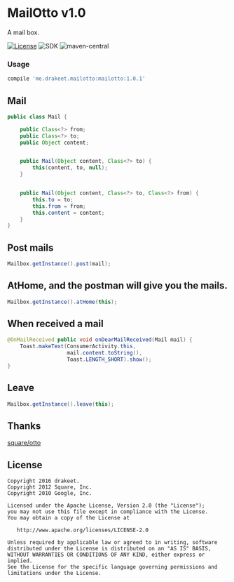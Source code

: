 # MailOtto v1.0
A mail box.

[![License](https://img.shields.io/badge/license-Apache%202.0-blue.svg)](https://github.com/drakeet/MailOtto/blob/master/LICENSE)
![SDK](https://img.shields.io/badge/SDK-9%2B-orange.svg)
![maven-central](https://img.shields.io/maven-central/v/me.drakeet.mailotto/mailotto.svg) 

### Usage

```groovy
compile 'me.drakeet.mailotto:mailotto:1.0.1'
```

Mail
----

```java
public class Mail {

    public Class<?> from;
    public Class<?> to;
    public Object content;


    public Mail(Object content, Class<?> to) {
        this(content, to, null);
    }


    public Mail(Object content, Class<?> to, Class<?> from) {
        this.to = to;
        this.from = from;
        this.content = content;
    }
}
```

Post mails
----------

```java
Mailbox.getInstance().post(mail);
```

AtHome, and the postman will give you the mails.
------------------------------------------------

```java
Mailbox.getInstance().atHome(this);
```

When received a mail
--------------------

```java
@OnMailReceived public void onDearMailReceived(Mail mail) {
    Toast.makeText(ConsumerActivity.this, 
                   mail.content.toString(), 
                   Toast.LENGTH_SHORT).show();
}
```

Leave
-----

```java
Mailbox.getInstance().leave(this);
```

Thanks
------

[square/otto](https://github.com/square/otto)

License
-------

    Copyright 2016 drakeet.
    Copyright 2012 Square, Inc.
    Copyright 2010 Google, Inc.

    Licensed under the Apache License, Version 2.0 (the "License");
    you may not use this file except in compliance with the License.
    You may obtain a copy of the License at

       http://www.apache.org/licenses/LICENSE-2.0

    Unless required by applicable law or agreed to in writing, software
    distributed under the License is distributed on an "AS IS" BASIS,
    WITHOUT WARRANTIES OR CONDITIONS OF ANY KIND, either express or implied.
    See the License for the specific language governing permissions and
    limitations under the License.



 [1]: http://square.github.com/otto/
 [2]: http://github.com/square/otto/downloads
 [snap]: https://oss.sonatype.org/content/repositories/snapshots/